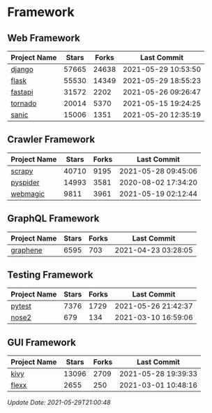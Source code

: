# Framework

## Web Framework
| Project Name | Stars | Forks | Last Commit |
| ------------ | ----- | ----- | ----------- |
| [django](https://github.com/django/django) | 57665 | 24638 | 2021-05-29 10:53:50 |
| [flask](https://github.com/pallets/flask) | 55530 | 14349 | 2021-05-29 18:55:23 |
| [fastapi](https://github.com/tiangolo/fastapi) | 31572 | 2202 | 2021-05-26 09:26:47 |
| [tornado](https://github.com/tornadoweb/tornado) | 20014 | 5370 | 2021-05-15 19:24:25 |
| [sanic](https://github.com/sanic-org/sanic) | 15006 | 1351 | 2021-05-20 12:35:19 |

## Crawler Framework
| Project Name | Stars | Forks | Last Commit |
| ------------ | ----- | ----- | ----------- |
| [scrapy](https://github.com/scrapy/scrapy) | 40710 | 9195 | 2021-05-28 09:45:06 |
| [pyspider](https://github.com/binux/pyspider) | 14993 | 3581 | 2020-08-02 17:34:20 |
| [webmagic](https://github.com/code4craft/webmagic) | 9811 | 3961 | 2021-05-19 02:12:44 |

## GraphQL Framework
| Project Name | Stars | Forks | Last Commit |
| ------------ | ----- | ----- | ----------- |
| [graphene](https://github.com/graphql-python/graphene) | 6595 | 703 | 2021-04-23 03:28:05 |

## Testing Framework
| Project Name | Stars | Forks | Last Commit |
| ------------ | ----- | ----- | ----------- |
| [pytest](https://github.com/pytest-dev/pytest) | 7376 | 1729 | 2021-05-26 21:42:37 |
| [nose2](https://github.com/nose-devs/nose2) | 679 | 134 | 2021-03-10 16:59:06 |

## GUI Framework
| Project Name | Stars | Forks | Last Commit |
| ------------ | ----- | ----- | ----------- |
| [kivy](https://github.com/kivy/kivy) | 13096 | 2709 | 2021-05-28 19:39:33 |
| [flexx](https://github.com/flexxui/flexx) | 2655 | 250 | 2021-03-01 10:48:16 |

*Update Date: 2021-05-29T21:00:48*